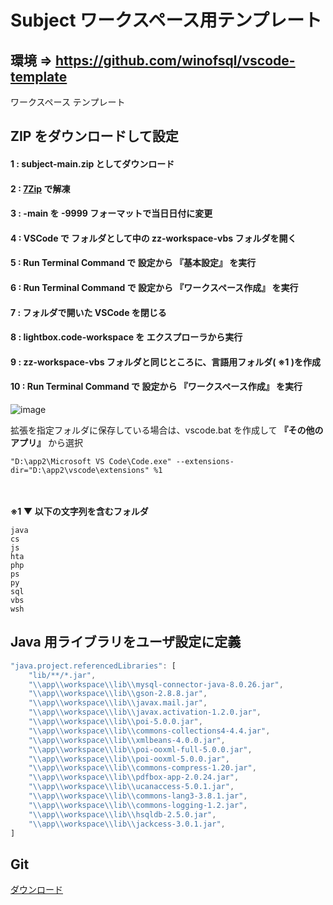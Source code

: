 # Subject ワークスペース用テンプレート

## 環境 => https://github.com/winofsql/vscode-template
ワークスペース テンプレート

## ZIP をダウンロードして設定
#### 1 : subject-main.zip としてダウンロード

#### 2 : [7Zip](https://sevenzip.osdn.jp/) で解凍

#### 3 : -main を -9999 フォーマットで当日日付に変更

#### 4 : VSCode で フォルダとして中の zz-workspace-vbs フォルダを開く

#### 5 : Run Terminal Command で 設定から 『基本設定』 を実行

#### 6 : Run Terminal Command で 設定から 『ワークスペース作成』 を実行

#### 7 : フォルダで開いた VSCode を閉じる

#### 8 : lightbox.code-workspace を エクスプローラから実行

#### 9 : zz-workspace-vbs フォルダと同じところに、言語用フォルダ( ※1 )を作成

#### 10 : Run Terminal Command で 設定から 『ワークスペース作成』 を実行

![image](https://user-images.githubusercontent.com/1501327/134792059-fea2d3a3-c180-4246-bc03-5f3a6814adaf.png)

拡張を指定フォルダに保存している場合は、vscode.bat を作成して **『その他のアプリ』** から選択
```
"D:\app2\Microsoft VS Code\Code.exe" --extensions-dir="D:\app2\vscode\extensions" %1
```

\
\
**※1 ▼ 以下の文字列を含むフォルダ**
```
java
cs
js
hta
php
ps
py
sql
vbs
wsh
```

## Java 用ライブラリをユーザ設定に定義
```javascript
"java.project.referencedLibraries": [
    "lib/**/*.jar",
    "\\app\\workspace\\lib\\mysql-connector-java-8.0.26.jar",
    "\\app\\workspace\\lib\\gson-2.8.8.jar",
    "\\app\\workspace\\lib\\javax.mail.jar",
    "\\app\\workspace\\lib\\javax.activation-1.2.0.jar",
    "\\app\\workspace\\lib\\poi-5.0.0.jar",
    "\\app\\workspace\\lib\\commons-collections4-4.4.jar",
    "\\app\\workspace\\lib\\xmlbeans-4.0.0.jar",
    "\\app\\workspace\\lib\\poi-ooxml-full-5.0.0.jar",
    "\\app\\workspace\\lib\\poi-ooxml-5.0.0.jar",
    "\\app\\workspace\\lib\\commons-compress-1.20.jar",
    "\\app\\workspace\\lib\\pdfbox-app-2.0.24.jar",
    "\\app\\workspace\\lib\\ucanaccess-5.0.1.jar",
    "\\app\\workspace\\lib\\commons-lang3-3.8.1.jar",
    "\\app\\workspace\\lib\\commons-logging-1.2.jar",
    "\\app\\workspace\\lib\\hsqldb-2.5.0.jar",
    "\\app\\workspace\\lib\\jackcess-3.0.1.jar",
]    
```

## Git
[ダウンロード](https://git-scm.com/)
